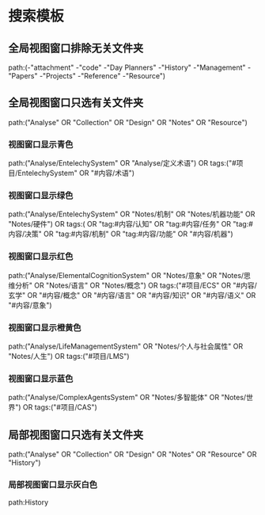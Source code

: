 
# 搜索模板


## 全局视图窗口排除无关文件夹

path:(-"attachment" -"code" -"Day Planners" -"History" -"Management" -"Papers" -"Projects" -"Reference" -"Resource")


## 全局视图窗口只选有关文件夹

path:("Analyse" OR "Collection" OR "Design" OR "Notes" OR "Resource")



### 视图窗口显示青色

path:("Analyse/EntelechySystem" OR "Analyse/定义术语") OR tags:("#项目/EntelechySystem" OR "#内容/术语")


### 视图窗口显示绿色

path:("Analyse/EntelechySystem" OR "Notes/机制" OR "Notes/机器功能" OR "Notes/硬件") OR tags:( OR "tag:#内容/认知" OR "tag:#内容/任务" OR "tag:#内容/决策" OR "tag:#内容/机制" OR "tag:#内容/功能" OR "#内容/机器")


### 视图窗口显示红色

path:("Analyse/ElementalCognitionSystem" OR "Notes/意象" OR "Notes/思维分析" OR "Notes/语言" OR "Notes/概念") OR tags:("#项目/ECS" OR "#内容/玄学" OR "#内容/概念" OR "#内容/语言" OR "#内容/知识" OR "#内容/语义" OR "#内容/意象")


### 视图窗口显示橙黄色

path:("Analyse/LifeManagementSystem" OR "Notes/个人与社会属性" OR "Notes/人生") OR tags:("#项目/LMS")



### 视图窗口显示蓝色

path:("Analyse/ComplexAgentsSystem" OR "Notes/多智能体" OR "Notes/世界") OR tags:("#项目/CAS")


## 局部视图窗口只选有关文件夹

path:("Analyse" OR "Collection" OR "Design" OR "Notes" OR "Resource" OR "History")


### 局部视图窗口显示灰白色

path:History


